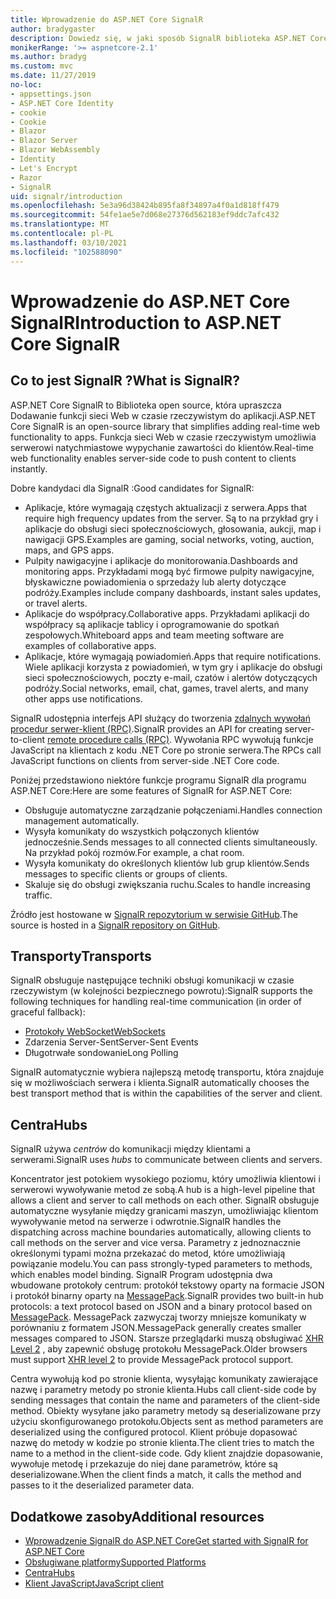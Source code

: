 ```yaml
---
title: Wprowadzenie do ASP.NET Core SignalR
author: bradygaster
description: Dowiedz się, w jaki sposób SignalR biblioteka ASP.NET Core upraszcza Dodawanie funkcji w czasie rzeczywistym do aplikacji.
monikerRange: '>= aspnetcore-2.1'
ms.author: bradyg
ms.custom: mvc
ms.date: 11/27/2019
no-loc:
- appsettings.json
- ASP.NET Core Identity
- cookie
- Cookie
- Blazor
- Blazor Server
- Blazor WebAssembly
- Identity
- Let's Encrypt
- Razor
- SignalR
uid: signalr/introduction
ms.openlocfilehash: 5e3a96d38424b895fa8f34897a4f0a1d818ff479
ms.sourcegitcommit: 54fe1ae5e7d068e27376d562183ef9ddc7afc432
ms.translationtype: MT
ms.contentlocale: pl-PL
ms.lasthandoff: 03/10/2021
ms.locfileid: "102588090"
---
```

# <a name="introduction-to-aspnet-core-signalr"></a><span data-ttu-id="24d86-103">Wprowadzenie do ASP.NET Core SignalR</span><span class="sxs-lookup"><span data-stu-id="24d86-103">Introduction to ASP.NET Core SignalR</span></span>

## <a name="what-is-signalr"></a><span data-ttu-id="24d86-104">Co to jest SignalR ?</span><span class="sxs-lookup"><span data-stu-id="24d86-104">What is SignalR?</span></span>

<span data-ttu-id="24d86-105">ASP.NET Core SignalR to Biblioteka open source, która upraszcza Dodawanie funkcji sieci Web w czasie rzeczywistym do aplikacji.</span><span class="sxs-lookup"><span data-stu-id="24d86-105">ASP.NET Core SignalR is an open-source library that simplifies adding real-time web functionality to apps.</span></span> <span data-ttu-id="24d86-106">Funkcja sieci Web w czasie rzeczywistym umożliwia serwerowi natychmiastowe wypychanie zawartości do klientów.</span><span class="sxs-lookup"><span data-stu-id="24d86-106">Real-time web functionality enables server-side code to push content to clients instantly.</span></span>

<span data-ttu-id="24d86-107">Dobre kandydaci dla SignalR :</span><span class="sxs-lookup"><span data-stu-id="24d86-107">Good candidates for SignalR:</span></span>

* <span data-ttu-id="24d86-108">Aplikacje, które wymagają częstych aktualizacji z serwera.</span><span class="sxs-lookup"><span data-stu-id="24d86-108">Apps that require high frequency updates from the server.</span></span> <span data-ttu-id="24d86-109">Są to na przykład gry i aplikacje do obsługi sieci społecznościowych, głosowania, aukcji, map i nawigacji GPS.</span><span class="sxs-lookup"><span data-stu-id="24d86-109">Examples are gaming, social networks, voting, auction, maps, and GPS apps.</span></span>
* <span data-ttu-id="24d86-110">Pulpity nawigacyjne i aplikacje do monitorowania.</span><span class="sxs-lookup"><span data-stu-id="24d86-110">Dashboards and monitoring apps.</span></span> <span data-ttu-id="24d86-111">Przykładami mogą być firmowe pulpity nawigacyjne, błyskawiczne powiadomienia o sprzedaży lub alerty dotyczące podróży.</span><span class="sxs-lookup"><span data-stu-id="24d86-111">Examples include company dashboards, instant sales updates, or travel alerts.</span></span>
* <span data-ttu-id="24d86-112">Aplikacje do współpracy.</span><span class="sxs-lookup"><span data-stu-id="24d86-112">Collaborative apps.</span></span> <span data-ttu-id="24d86-113">Przykładami aplikacji do współpracy są aplikacje tablicy i oprogramowanie do spotkań zespołowych.</span><span class="sxs-lookup"><span data-stu-id="24d86-113">Whiteboard apps and team meeting software are examples of collaborative apps.</span></span>
* <span data-ttu-id="24d86-114">Aplikacje, które wymagają powiadomień.</span><span class="sxs-lookup"><span data-stu-id="24d86-114">Apps that require notifications.</span></span> <span data-ttu-id="24d86-115">Wiele aplikacji korzysta z powiadomień, w tym gry i aplikacje do obsługi sieci społecznościowych, poczty e-mail, czatów i alertów dotyczących podróży.</span><span class="sxs-lookup"><span data-stu-id="24d86-115">Social networks, email, chat, games, travel alerts, and many other apps use notifications.</span></span>

<span data-ttu-id="24d86-116">SignalR udostępnia interfejs API służący do tworzenia [zdalnych wywołań procedur serwer-klient (RPC)](https://wikipedia.org/wiki/Remote_procedure_call).</span><span class="sxs-lookup"><span data-stu-id="24d86-116">SignalR provides an API for creating server-to-client [remote procedure calls (RPC)](https://wikipedia.org/wiki/Remote_procedure_call).</span></span> <span data-ttu-id="24d86-117">Wywołania RPC wywołują funkcje JavaScript na klientach z kodu .NET Core po stronie serwera.</span><span class="sxs-lookup"><span data-stu-id="24d86-117">The RPCs call JavaScript functions on clients from server-side .NET Core code.</span></span>

<span data-ttu-id="24d86-118">Poniżej przedstawiono niektóre funkcje programu SignalR dla programu ASP.NET Core:</span><span class="sxs-lookup"><span data-stu-id="24d86-118">Here are some features of SignalR for ASP.NET Core:</span></span>

* <span data-ttu-id="24d86-119">Obsługuje automatyczne zarządzanie połączeniami.</span><span class="sxs-lookup"><span data-stu-id="24d86-119">Handles connection management automatically.</span></span>
* <span data-ttu-id="24d86-120">Wysyła komunikaty do wszystkich połączonych klientów jednocześnie.</span><span class="sxs-lookup"><span data-stu-id="24d86-120">Sends messages to all connected clients simultaneously.</span></span> <span data-ttu-id="24d86-121">Na przykład pokój rozmów.</span><span class="sxs-lookup"><span data-stu-id="24d86-121">For example, a chat room.</span></span>
* <span data-ttu-id="24d86-122">Wysyła komunikaty do określonych klientów lub grup klientów.</span><span class="sxs-lookup"><span data-stu-id="24d86-122">Sends messages to specific clients or groups of clients.</span></span>
* <span data-ttu-id="24d86-123">Skaluje się do obsługi zwiększania ruchu.</span><span class="sxs-lookup"><span data-stu-id="24d86-123">Scales to handle increasing traffic.</span></span>

<span data-ttu-id="24d86-124">Źródło jest hostowane w [ SignalR repozytorium w serwisie GitHub](https://github.com/dotnet/AspNetCore/tree/main/src/SignalR).</span><span class="sxs-lookup"><span data-stu-id="24d86-124">The source is hosted in a [SignalR repository on GitHub](https://github.com/dotnet/AspNetCore/tree/main/src/SignalR).</span></span>

## <a name="transports"></a><span data-ttu-id="24d86-125">Transporty</span><span class="sxs-lookup"><span data-stu-id="24d86-125">Transports</span></span>

<span data-ttu-id="24d86-126">SignalR obsługuje następujące techniki obsługi komunikacji w czasie rzeczywistym (w kolejności bezpiecznego powrotu):</span><span class="sxs-lookup"><span data-stu-id="24d86-126">SignalR supports the following techniques for handling real-time communication (in order of graceful fallback):</span></span>

* [<span data-ttu-id="24d86-127">Protokoły WebSocket</span><span class="sxs-lookup"><span data-stu-id="24d86-127">WebSockets</span></span>](https://tools.ietf.org/html/rfc7118)
* <span data-ttu-id="24d86-128">Zdarzenia Server-Sent</span><span class="sxs-lookup"><span data-stu-id="24d86-128">Server-Sent Events</span></span>
* <span data-ttu-id="24d86-129">Długotrwałe sondowanie</span><span class="sxs-lookup"><span data-stu-id="24d86-129">Long Polling</span></span>

<span data-ttu-id="24d86-130">SignalR automatycznie wybiera najlepszą metodę transportu, która znajduje się w możliwościach serwera i klienta.</span><span class="sxs-lookup"><span data-stu-id="24d86-130">SignalR automatically chooses the best transport method that is within the capabilities of the server and client.</span></span>

## <a name="hubs"></a><span data-ttu-id="24d86-131">Centra</span><span class="sxs-lookup"><span data-stu-id="24d86-131">Hubs</span></span>

<span data-ttu-id="24d86-132">SignalR używa *centrów* do komunikacji między klientami a serwerami.</span><span class="sxs-lookup"><span data-stu-id="24d86-132">SignalR uses *hubs* to communicate between clients and servers.</span></span>

<span data-ttu-id="24d86-133">Koncentrator jest potokiem wysokiego poziomu, który umożliwia klientowi i serwerowi wywoływanie metod ze sobą.</span><span class="sxs-lookup"><span data-stu-id="24d86-133">A hub is a high-level pipeline that allows a client and server to call methods on each other.</span></span> <span data-ttu-id="24d86-134">SignalR obsługuje automatyczne wysyłanie między granicami maszyn, umożliwiając klientom wywoływanie metod na serwerze i odwrotnie.</span><span class="sxs-lookup"><span data-stu-id="24d86-134">SignalR handles the dispatching across machine boundaries automatically, allowing clients to call methods on the server and vice versa.</span></span> <span data-ttu-id="24d86-135">Parametry z jednoznacznie określonymi typami można przekazać do metod, które umożliwiają powiązanie modelu.</span><span class="sxs-lookup"><span data-stu-id="24d86-135">You can pass strongly-typed parameters to methods, which enables model binding.</span></span> <span data-ttu-id="24d86-136">SignalR Program udostępnia dwa wbudowane protokoły centrum: protokół tekstowy oparty na formacie JSON i protokół binarny oparty na [MessagePack](https://msgpack.org/).</span><span class="sxs-lookup"><span data-stu-id="24d86-136">SignalR provides two built-in hub protocols: a text protocol based on JSON and a binary protocol based on [MessagePack](https://msgpack.org/).</span></span>  <span data-ttu-id="24d86-137">MessagePack zazwyczaj tworzy mniejsze komunikaty w porównaniu z formatem JSON.</span><span class="sxs-lookup"><span data-stu-id="24d86-137">MessagePack generally creates smaller messages compared to JSON.</span></span> <span data-ttu-id="24d86-138">Starsze przeglądarki muszą obsługiwać [XHR Level 2](https://caniuse.com/#feat=xhr2) , aby zapewnić obsługę protokołu MessagePack.</span><span class="sxs-lookup"><span data-stu-id="24d86-138">Older browsers must support [XHR level 2](https://caniuse.com/#feat=xhr2) to provide MessagePack protocol support.</span></span>

<span data-ttu-id="24d86-139">Centra wywołują kod po stronie klienta, wysyłając komunikaty zawierające nazwę i parametry metody po stronie klienta.</span><span class="sxs-lookup"><span data-stu-id="24d86-139">Hubs call client-side code by sending messages that contain the name and parameters of the client-side method.</span></span> <span data-ttu-id="24d86-140">Obiekty wysyłane jako parametry metody są deserializowane przy użyciu skonfigurowanego protokołu.</span><span class="sxs-lookup"><span data-stu-id="24d86-140">Objects sent as method parameters are deserialized using the configured protocol.</span></span> <span data-ttu-id="24d86-141">Klient próbuje dopasować nazwę do metody w kodzie po stronie klienta.</span><span class="sxs-lookup"><span data-stu-id="24d86-141">The client tries to match the name to a method in the client-side code.</span></span> <span data-ttu-id="24d86-142">Gdy klient znajdzie dopasowanie, wywołuje metodę i przekazuje do niej dane parametrów, które są deserializowane.</span><span class="sxs-lookup"><span data-stu-id="24d86-142">When the client finds a match, it calls the method and passes to it the deserialized parameter data.</span></span>

## <a name="additional-resources"></a><span data-ttu-id="24d86-143">Dodatkowe zasoby</span><span class="sxs-lookup"><span data-stu-id="24d86-143">Additional resources</span></span>

* [<span data-ttu-id="24d86-144">Wprowadzenie SignalR do ASP.NET Core</span><span class="sxs-lookup"><span data-stu-id="24d86-144">Get started with SignalR for ASP.NET Core</span></span>](xref:tutorials/signalr)
* [<span data-ttu-id="24d86-145">Obsługiwane platformy</span><span class="sxs-lookup"><span data-stu-id="24d86-145">Supported Platforms</span></span>](xref:signalr/supported-platforms)
* [<span data-ttu-id="24d86-146">Centra</span><span class="sxs-lookup"><span data-stu-id="24d86-146">Hubs</span></span>](xref:signalr/hubs)
* [<span data-ttu-id="24d86-147">Klient JavaScript</span><span class="sxs-lookup"><span data-stu-id="24d86-147">JavaScript client</span></span>](xref:signalr/javascript-client)
